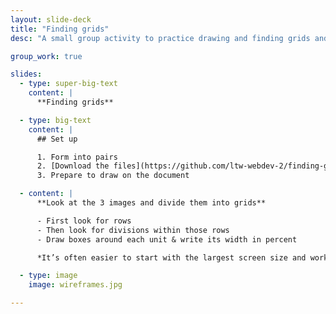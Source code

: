 ```yaml
---
layout: slide-deck
title: "Finding grids"
desc: "A small group activity to practice drawing and finding grids and units on a responsive webpage."

group_work: true

slides:
  - type: super-big-text
    content: |
      **Finding grids**

  - type: big-text
    content: |
      ## Set up

      1. Form into pairs
      2. [Download the files](https://github.com/ltw-webdev-2/finding-grids/archive/gh-pages.zip)
      3. Prepare to draw on the document

  - content: |
      **Look at the 3 images and divide them into grids**

      - First look for rows
      - Then look for divisions within those rows
      - Draw boxes around each unit & write its width in percent

      *It’s often easier to start with the largest screen size and work backwards*

  - type: image
    image: wireframes.jpg

---
```

